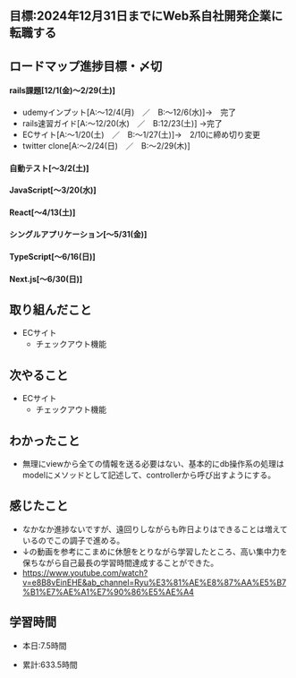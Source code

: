 
## 目標:2024年12月31日までにWeb系自社開発企業に転職する

## ロードマップ進捗目標・〆切
#### rails課題[12/1(金)～2/29(土)]
* udemyインプット[A:～12/4(月)　／　B:～12/6(水)]→　完了
* rails速習ガイド[A:～12/20(水)　／　B:12/23(土)]
→完了
* ECサイト[A:～1/20(土)　／　B:～1/27(土)]→　2/10に締め切り変更
* twitter clone[A:～2/24(日)　／　B:～2/29(木)]

#### 自動テスト[～3/2(土)]
#### JavaScript[～3/20(水)]
#### React[～4/13(土)]
#### シングルアプリケーション[～5/31(金)]
#### TypeScript[～6/16(日)]
#### Next.js[～6/30(日)]


## 取り組んだこと
- ECサイト
  - チェックアウト機能


## 次やること
- ECサイト
  - チェックアウト機能
  
## わかったこと
* 無理にviewから全ての情報を送る必要はない、基本的にdb操作系の処理はmodelにメソッドとして記述して、controllerから呼び出すようにする。
 
## 感じたこと
* なかなか進捗ないですが、遠回りしながらも昨日よりはできることは増えているのでこの調子で進める。
* ↓の動画を参考にこまめに休憩をとりながら学習したところ、高い集中力を保ちながら自己最長の学習時間達成することができた。
* https://www.youtube.com/watch?v=e8B8vEinEHE&ab_channel=Ryu%E3%81%AE%E8%87%AA%E5%B7%B1%E7%AE%A1%E7%90%86%E5%AE%A4
  
## 学習時間
- 本日:7.5時間

- 累計:633.5時間
  
